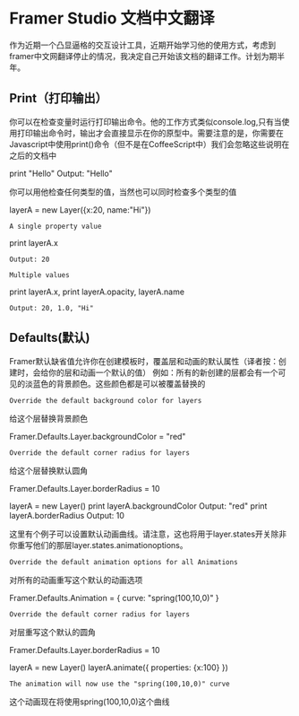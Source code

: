 Framer Studio 文档中文翻译
=============================================================================

作为近期一个凸显逼格的交互设计工具，近期开始学习他的使用方式，考虑到framer中文网翻译停止的情况，我决定自己开始该文档的翻译工作。计划为期半年。


Print（打印输出）
------------------------------------------------------------------------
你可以在检查变量时运行打印输出命令。他的工作方式类似console.log,只有当使用打印输出命令时，输出才会直接显示在你的原型中。需要注意的是，你需要在Javascript中使用print()命令（但不是在CoffeeScript中）我们会忽略这些说明在之后的文档中


print "Hello"
	Output: "Hello"

你可以用他检查任何类型的值，当然也可以同时检查多个类型的值

layerA = new Layer({x:20, name:"Hi"})

	A single property value

print layerA.x

	Output: 20

	Multiple values

print layerA.x, print layerA.opacity, layerA.name

	Output: 20, 1.0, "Hi"


Defaults(默认)
------------------------------------------------------------------------
Framer默认缺省值允许你在创建模板时，覆盖层和动画的默认属性（译者按：创建时，会给你的层和动画一个默认的值）
例如：所有的新创建的层都会有一个可见的淡蓝色的背景颜色。这些颜色都是可以被覆盖替换的


	Override the default background color for layers
给这个层替换背景颜色

Framer.Defaults.Layer.backgroundColor = "red"

	Override the default corner radius for layers
给这个层替换默认圆角

Framer.Defaults.Layer.borderRadius = 10

layerA = new Layer()
print layerA.backgroundColor
	Output: "red"
print layerA.borderRadius
	Output: 10



这里有个例子可以设置默认动画曲线。请注意，这也将用于layer.states开关除非你重写他们的那层layer.states.animationoptions。


	Override the default animation options for all Animations
对所有的动画重写这个默认的动画选项

Framer.Defaults.Animation = {
    curve: "spring(100,10,0)"
}

	Override the default corner radius for layers
对层重写这个默认的圆角

Framer.Defaults.Layer.borderRadius = 10

layerA = new Layer()
layerA.animate({
    properties: {x:100}
})

	The animation will now use the "spring(100,10,0)" curve
这个动画现在将使用spring(100,10,0)这个曲线


